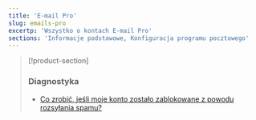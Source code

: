 ```yaml
---
title: 'E-mail Pro'
slug: emails-pro
excertp: 'Wszystko o kontach E-mail Pro'
sections: 'Informacje podstawowe, Konfiguracja programu pocztowego'
---
```


> [!product-section]
>
> ### Diagnostyka
>
> - [Co zrobić, jeśli moje konto zostało zablokowane z powodu rozsyłania spamu?](https://docs.ovh.com/pl/microsoft-collaborative-solutions/blokada-za-spam/)
>
